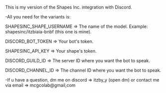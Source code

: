 This is my version of the Shapes Inc. integration with Discord.

-All you need for the variants is:

SHAPESINC_SHAPE_USERNAME => The name of the model. Example: shapesinc/itzbiaia-bnbf (this one is mine).

DISCORD_BOT_TOKEN => Your bot's token.

SHAPESINC_API_KEY => Your shape's token.

DISCORD_GUILD_ID => The server ID where you want the bot to speak.

DISCORD_CHANNEL_ID => The channel ID where you want the bot to speak.

-If u have a question, dm me on discord => itzby_y (open dm) or contact me via email => mcgcolab@gmail,com
